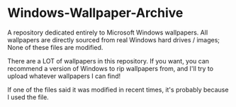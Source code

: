 # Windows-Wallpaper-Archive
A repository dedicated entirely to Microsoft Windows wallpapers. All wallpapers are directly sourced from real Windows hard drives / images; None of these files are modified.

There are a LOT of wallpapers in this repository. If you want, you can recommend a version of Windows to rip wallpapers from, and I'll try to upload whatever wallpapers I can find!

If one of the files said it was modified in recent times, it's probably because I used the file.
